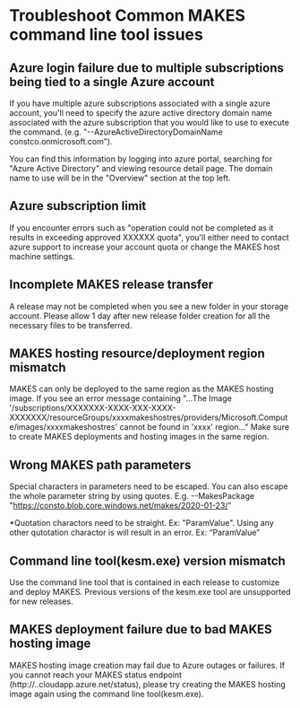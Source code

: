 # Troubleshoot Common MAKES command line tool issues

## Azure login failure due to multiple subscriptions being tied to a single Azure account

If you have multiple azure subscriptions associated with a single azure account, you'll need to specify the azure active directory domain name associated with the azure subscription that you would like to use to execute the command. (e.g. "--AzureActiveDirectoryDomainName constco.onmicrosoft.com").  

You can find this information by logging into azure portal, searching for "Azure Active Directory" and viewing resource detail page.  The domain name to use will be in the "Overview" section at the top left.

## Azure subscription limit

If you encounter errors such as "operation could not be completed as it results in exceeding approved XXXXXX quota", you'll either need to contact azure support to increase your account quota or change the MAKES host machine settings.  

## Incomplete MAKES release transfer

A release may not be completed when you see a new folder in your storage account. Please allow 1 day after new release folder creation for all the necessary files to be transferred.

## MAKES hosting resource/deployment region mismatch

MAKES can only be deployed to the same region as the MAKES hosting image. If you see an error message containing "...The Image '/subscriptions/XXXXXXX-XXXX-XXX-XXXX-XXXXXXX/resourceGroups/xxxxmakeshostres/providers/Microsoft.Compute/images/xxxxmakeshostres' cannot be found in 'xxxx' region..." Make sure to create MAKES deployments and hosting images in the same region.

## Wrong MAKES path parameters

Special characters in parameters need to be escaped. You can also escape the whole parameter string by using quotes. E.g. --MakesPackage "https://consto.blob.core.windows.net/makes/2020-01-23/"

*Quotation charactors need to be straight. Ex: "ParamValue". Using any other qutotation charactor is will result in an error.  Ex: “ParamValue”

## Command line tool(kesm.exe) version mismatch

Use the command line tool that is contained in each release to customize and deploy MAKES. Previous versions of the kesm.exe tool are unsupported for new releases.  

## MAKES deployment failure due to bad MAKES hosting image  

MAKES hosting image creation may fail due to Azure outages or failures. If you cannot reach your MAKES status endpoint (http://<deploymentName>.<deploymentRegion>.cloudapp.azure.net/status), please try creating the MAKES hosting image again using the command line tool(kesm.exe).   